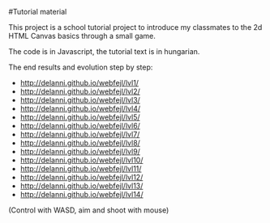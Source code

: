 #Tutorial material

This project is a school tutorial project to introduce my classmates to the 2d HTML Canvas basics through a small game.

The code is in Javascript, the tutorial text is in hungarian.

The end results and evolution step by step:
 * http://delanni.github.io/webfejl/lvl1/ 
 * http://delanni.github.io/webfejl/lvl2/
 * http://delanni.github.io/webfejl/lvl3/
 * http://delanni.github.io/webfejl/lvl4/
 * http://delanni.github.io/webfejl/lvl5/
 * http://delanni.github.io/webfejl/lvl6/
 * http://delanni.github.io/webfejl/lvl7/
 * http://delanni.github.io/webfejl/lvl8/
 * http://delanni.github.io/webfejl/lvl9/
 * http://delanni.github.io/webfejl/lvl10/
 * http://delanni.github.io/webfejl/lvl11/
 * http://delanni.github.io/webfejl/lvl12/
 * http://delanni.github.io/webfejl/lvl13/
 * http://delanni.github.io/webfejl/lvl14/

(Control with WASD, aim and shoot with mouse)
